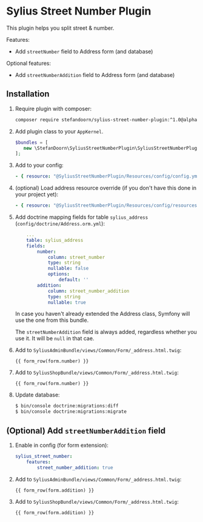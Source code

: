 # Sylius Street Number Plugin

This plugin helps you split street & number.

Features:

* Add `streetNumber` field to Address form (and database)

Optional features:

* Add `streetNumberAddition` field to Address form (and database)

## Installation 

1. Require plugin with composer:

    ```bash
    composer require stefandoorn/sylius-street-number-plugin:^1.0@alpha
    ```

2. Add plugin class to your `AppKernel`.

    ```php
    $bundles = [
       new \StefanDoorn\SyliusStreetNumberPlugin\SyliusStreetNumberPlugin(),
    ];
    ```

3. Add to your config:

    ```yaml
    - { resource: "@SyliusStreetNumberPlugin/Resources/config/config.yml" }
    ```
    
4. (optional) Load address resource override (if you don't have this done in your project yet):

    ```yaml
    - { resource: "@SyliusStreetNumberPlugin/Resources/config/resources.yml" }
    ```

5. Add doctrine mapping fields for table `sylius_address` (`config/doctrine/Address.orm.yml`):

    ```yaml
        ...
        table: sylius_address
        fields:
            number:
                column: street_number
                type: string
                nullable: false
                options:
                    default: ''
            addition:
                column: street_number_addition
                type: string
                nullable: true                 
    ```
    
    In case you haven't already extended the Address class, Symfony will use the one from this bundle.
    
    The `streetNumberAddition` field is always added, regardless whether you use it. It will be `null` in that cae.

6. Add to `SyliusAdminBundle/views/Common/Form/_address.html.twig`:

    ```twig
    {{ form_row(form.number) }}
    ```
    
7. Add to `SyliusShopBundle/views/Common/Form/_address.html.twig`:
    
    ```twig
    {{ form_row(form.number) }}
    ```
    
8. Update database:

    ```bash
    $ bin/console doctrine:migrations:diff
    $ bin/console doctrine:migrations:migrate
    ```    

## (Optional) Add `streetNumberAddition` field

1. Enable in config (for form extension):

    ```yaml
    sylius_street_number:
        features:
            street_number_addition: true
    ```

2. Add to `SyliusAdminBundle/views/Common/Form/_address.html.twig`:

    ```twig
    {{ form_row(form.addition) }}
    ```
    
3. Add to `SyliusShopBundle/views/Common/Form/_address.html.twig`:
    
    ```twig
    {{ form_row(form.addition) }}
    ```
    

